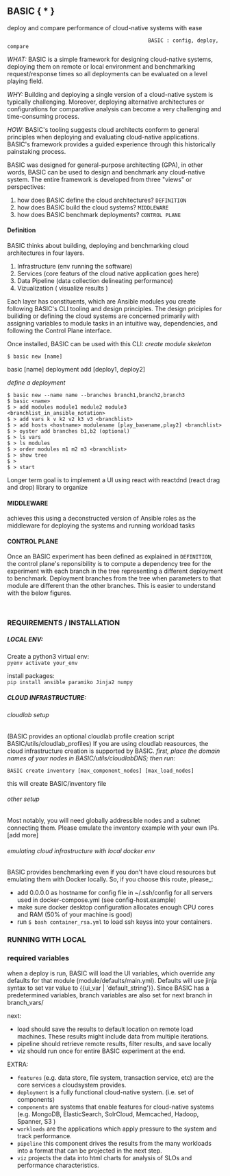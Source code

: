 ## BASIC { * } 
deploy and compare performance of cloud-native systems with ease
```
                                              BASIC : config, deploy, compare
```
*WHAT:* 
BASIC is a simple framework for designing cloud-native systems, deploying them on remote or local environment and benchmarking request/response times so all deployments can be evaluated on a level playing field. 

*WHY:*
Building and deploying a single version of a cloud-native system is typically challenging. Moreover, deploying alternative architectures or configurations for comparative analysis can become a very challenging and time-consuming process. 

*HOW:*
BASIC's tooling suggests cloud architects conform to general principles when deploying and evaluating cloud-native applications. BASIC's framework provides a guided experience through this historically painstaking process. 


BASIC was designed for general-purpose architecting (GPA), in other words, BASIC can be used to design and benchmark any cloud-native system. The entire framework is developed from three "views" or perspectives: 


1) how does BASIC define the cloud architectures? `DEFINITION` 
2) how does BASIC build the cloud systems? `MIDDLEWARE`
3) how does BASIC benchmark deployments? `CONTROL PLANE`

 

#### Definition 

BASIC thinks about building, deploying and benchmarking cloud architectures in four layers. 
1) Infrastructure (env running the software)
2) Services (core featurs of the cloud native application goes here)
3) Data Pipeline (data collection delineating performance)
4) Vizualization ( visualize results )

Each layer has constituents, which are Ansible modules you create following BASIC's CLI tooling and design principles. 
The design priciples for builiding or defining the cloud systems are concerned primarily with assigning variables to module tasks in an intuitive way, dependencies, and following the Control Plane interface.  

Once installed, BASIC can be used with this CLI:
*create module skeleton*

```
$ basic new [name]
```
basic [name] deployment add [deploy1, deploy2] 

*define a deployment*

```
$ basic new --name name --branches branch1,branch2,branch3
$ basic <name> 
$ > add modules module1 module2 module3 <branchlist_in_ansible_notation> 
$ > add vars k v k2 v2 k3 v3 <branchlist> 
$ > add hosts <hostname> modulename [play_basename,play2] <branchlist>
$ > oyster add branches b1,b2 (optional) 
$ > ls vars
$ > ls modules
$ > order modules m1 m2 m3 <branchlist> 
$ > show tree
$ > 
$ > start

```


Longer term goal is to implement a UI using react with reactdnd (react drag and drop) library to organize 



#### MIDDLEWARE

achieves this using a deconstructed version of Ansible roles as the middleware for deploying the systems and running workload tasks




#### CONTROL PLANE

Once an BASIC experiment has been defined as explained in `DEFINITION`, the control plane's reponsibility is to compute a dependency tree for the experiment with each branch in the tree representing a different deployment to benchmark. Deployment branches from the tree when parameters to that module are different than the other branches. This is easier to understand with the below figures. 

```


```



  

### REQUIREMENTS / INSTALLATION

##### LOCAL ENV:
Create a python3 virtual env:  
`pyenv activate your_env`

install packages:  
`pip install ansible paramiko Jinja2 numpy`

##### CLOUD INFRASTRUCTURE:  

###### cloudlab setup 
(BASIC provides an optional cloudlab profile creation script BASIC/utils/cloudlab_profiles)
If you are using cloudlab reasources, the cloud infrastructure creation is supported by BASIC. 
*first, place the domain names of your nodes in BASIC/utils/cloudlabDNS; then run:*
```
BASIC create inventory [max_component_nodes] [max_load_nodes]

```
this will create BASIC/inventory file

###### other setup
Most notably, you will need globally addressible nodes and a subnet connecting them.
Please emulate the inventory example with your own IPs. 
[add more]

###### emulating cloud infrastructure with local docker env
BASIC provides benchmarking even if you don't have cloud resources but emulating them with Docker locally. So, if you choose this route, please_:
- add 0.0.0.0 as hostname for config file in ~/.ssh/config for all servers used in docker-compose.yml (see config-host.example)
- make sure docker desktop configuration allocates enough CPU cores and RAM (50% of your machine is good)
- run `$ bash container_rsa.yml` to load ssh keyss into your containers. 


### RUNNING WITH LOCAL


### required variables 
when a deploy is run, BASIC will load the UI variables, which override any defaults for that module (module/defaults/main.yml). Defaults will use jinja syntax to set var value to {{ui_var | 'default_string'}}. Since BASIC has a predetermined variables, branch variables are also set for next branch in branch_vars/



next:

- load should save the results to default location on remote load machines. These results might include data from multiple iterations. 
- pipeline should retrieve remote results, filter results, and save locally
- viz should run once for entire BASIC experiment at the end. 
 
 
 EXTRA:
 
 - `features` (e.g. data store, file system, transaction service, etc) are the core services a cloudsystem provides. 
 - `deployment` is a fully functional cloud-native system. (i.e. set of components)
 - `components` are systems that enable features for cloud-native systems (e.g. MongoDB, ElasticSearch, SolrCloud, Memcached, Hadoop, Spanner, S3 )
 - `workloads` are the applications which apply pressure to the system and track performance. 
 - `pipeline` this component drives the results from the many workloads into a format that can be projected in the next step.
 - `viz` projects the data into html charts for analysis of SLOs and performance characteristics.   
